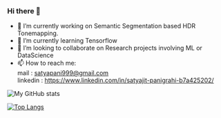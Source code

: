 ### Hi there 👋


- 🔭 I’m currently working on Semantic Segmentation based HDR Tonemapping.
- 🌱 I’m currently learning Tensorflow
- 👯 I’m looking to collaborate on Research projects involving ML or DataScience
- 📫 How to reach me: </br> mail    : satyapani999@gmail.com <br/>
                       linkedin      : https://www.linkedin.com/in/satyajit-panigrahi-b7a425202/ 
                       
                       
                       
![My GitHub stats](https://github-readme-stats.vercel.app/api?username=Satyajit99p&show_icons=true&theme=dark)

[![Top Langs](https://github-readme-stats.vercel.app/api/top-langs/?username=Satyajit99p&theme=dark)](https://github.com/Satyajit99p/github-readme-stats)

                      


